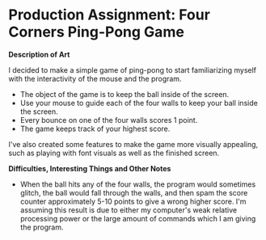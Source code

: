 # Production Assignment: Four Corners Ping-Pong Game

**Description of Art**

I decided to make a simple game of ping-pong to start familiarizing myself with the interactivity of the mouse and the program.  
- The object of the game is to keep the ball inside of the screen.  
- Use your mouse to guide each of the four walls to keep your ball inside the screen.
- Every bounce on one of the four walls scores 1 point. 
- The game keeps track of your highest score.  

I've also created some
features to make the game more visually appealing, such as playing with font visuals as well as the finished screen.  

**Difficulties, Interesting Things and Other Notes**
- When the ball hits any of the four walls, the program would sometimes glitch, the ball would fall through the walls, and then spam the score counter approximately
5-10 points to give a wrong higher score.  I'm assuming this result is due to either my computer's weak relative processing power or the large amount of 
commands which I am giving the program.

